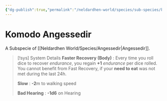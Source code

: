 ```yaml
---
{"dg-publish":true,"permalink":"/neldardhen-world/species/sub-species/komodo-angessedir/"}
---
```


# Komodo Angessedir
A Subspecie of [[Neldardhen World/Species/Angessedir\|Angessedir]].



> [!sys] System Details
> **Faster Recovery (Body)** : Every time you roll dice to recover _endurance_, you regain **+1** _endurance_ per dice rolled.
> You cannot benefit from Fast Recovery, if your **need to eat** was not met during the last 24h.
>
> **Slow** : **-2**m to walking speed
>
> **Bad Hearing** : **-1d6** on Hearing